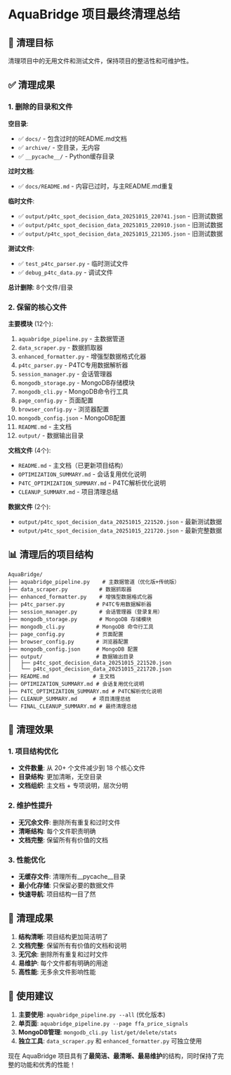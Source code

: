 # AquaBridge 项目最终清理总结

## 🎯 清理目标

清理项目中的无用文件和测试文件，保持项目的整洁性和可维护性。

## ✅ 清理成果

### 1. 删除的目录和文件

**空目录**:
- ✅ `docs/` - 包含过时的README.md文档
- ✅ `archive/` - 空目录，无内容
- ✅ `__pycache__/` - Python缓存目录

**过时文档**:
- ✅ `docs/README.md` - 内容已过时，与主README.md重复

**临时文件**:
- ✅ `output/p4tc_spot_decision_data_20251015_220741.json` - 旧测试数据
- ✅ `output/p4tc_spot_decision_data_20251015_220910.json` - 旧测试数据  
- ✅ `output/p4tc_spot_decision_data_20251015_221305.json` - 旧测试数据

**测试文件**:
- ✅ `test_p4tc_parser.py` - 临时测试文件
- ✅ `debug_p4tc_data.py` - 调试文件

**总计删除**: 8个文件/目录

### 2. 保留的核心文件

**主要模块** (12个):
1. `aquabridge_pipeline.py` - 主数据管道
2. `data_scraper.py` - 数据抓取器
3. `enhanced_formatter.py` - 增强型数据格式化器
4. `p4tc_parser.py` - P4TC专用数据解析器
5. `session_manager.py` - 会话管理器
6. `mongodb_storage.py` - MongoDB存储模块
7. `mongodb_cli.py` - MongoDB命令行工具
8. `page_config.py` - 页面配置
9. `browser_config.py` - 浏览器配置
10. `mongodb_config.json` - MongoDB配置
11. `README.md` - 主文档
12. `output/` - 数据输出目录

**文档文件** (4个):
- `README.md` - 主文档（已更新项目结构）
- `OPTIMIZATION_SUMMARY.md` - 会话复用优化说明
- `P4TC_OPTIMIZATION_SUMMARY.md` - P4TC解析优化说明
- `CLEANUP_SUMMARY.md` - 项目清理总结

**数据文件** (2个):
- `output/p4tc_spot_decision_data_20251015_221520.json` - 最新测试数据
- `output/p4tc_spot_decision_data_20251015_221720.json` - 最新完整数据

## 📊 清理后的项目结构

```
AquaBridge/
├── aquabridge_pipeline.py    # 主数据管道（优化版+传统版）
├── data_scraper.py          # 数据抓取器
├── enhanced_formatter.py    # 增强型数据格式化器
├── p4tc_parser.py          # P4TC专用数据解析器
├── session_manager.py       # 会话管理器（登录复用）
├── mongodb_storage.py       # MongoDB 存储模块
├── mongodb_cli.py          # MongoDB 命令行工具
├── page_config.py          # 页面配置
├── browser_config.py       # 浏览器配置
├── mongodb_config.json     # MongoDB 配置
├── output/                 # 数据输出目录
│   ├── p4tc_spot_decision_data_20251015_221520.json
│   └── p4tc_spot_decision_data_20251015_221720.json
├── README.md              # 主文档
├── OPTIMIZATION_SUMMARY.md # 会话复用优化说明
├── P4TC_OPTIMIZATION_SUMMARY.md # P4TC解析优化说明
├── CLEANUP_SUMMARY.md     # 项目清理总结
└── FINAL_CLEANUP_SUMMARY.md # 最终清理总结
```

## 🚀 清理效果

### 1. 项目结构优化
- **文件数量**: 从 20+ 个文件减少到 18 个核心文件
- **目录结构**: 更加清晰，无空目录
- **文档组织**: 主文档 + 专项说明，层次分明

### 2. 维护性提升
- **无冗余文件**: 删除所有重复和过时文件
- **清晰结构**: 每个文件职责明确
- **文档完整**: 保留所有有价值的文档

### 3. 性能优化
- **无缓存文件**: 清理所有__pycache__目录
- **最小化存储**: 只保留必要的数据文件
- **快速导航**: 项目结构一目了然

## 🎉 清理成果

1. **结构清晰**: 项目结构更加简洁明了
2. **文档完整**: 保留所有有价值的文档和说明
3. **无冗余**: 删除所有重复和过时文件
4. **易维护**: 每个文件都有明确的用途
5. **高性能**: 无多余文件影响性能

## 📝 使用建议

1. **主要使用**: `aquabridge_pipeline.py --all` (优化版本)
2. **单页面**: `aquabridge_pipeline.py --page ffa_price_signals`
3. **MongoDB管理**: `mongodb_cli.py list/get/delete/stats`
4. **独立工具**: `data_scraper.py` 和 `enhanced_formatter.py` 可独立使用

现在 AquaBridge 项目具有了**最简洁、最清晰、最易维护**的结构，同时保持了完整的功能和优秀的性能！
